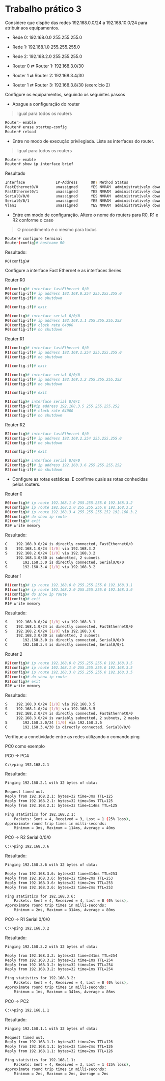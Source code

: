 # Trabalho prático 3

Considere que dispõe das redes 192.168.0.0/24 a 192.168.10.0/24 para atribuir aos equipamentos.

- Rede 0: 192.168.0.0 255.255.255.0

- Rede 1: 192.168.1.0 255.255.255.0

- Rede 2: 192.168.2.0 255.255.255.0

- Router 0 $\rightleftarrows$ Router 1: 192.168.3.0/30

- Router 1 $\rightleftarrows$ Router 2: 192.168.3.4/30

- Router 1 $\rightleftarrows$ Router 3: 192.168.3.8/30 (exercício 2)

Configure os equipamentos, seguindo os seguintes passos

- Apague a configuração do router

> Igual para todos os routers

```bash
Router> enable
Router# erase startup-config
Router# reload
```

- Entre no modo de execução privilegiada. Liste as interfaces do router.

> Igual para todos os routers

```bash
Router> enable
Router# show ip interface brief
```

Resultado

```bash
Interface              IP-Address      OK? Method Status                Protocol
FastEthernet0/0        unassigned      YES NVRAM  administratively down down
FastEthernet0/1        unassigned      YES NVRAM  administratively down down
Serial0/0/0            unassigned      YES NVRAM  administratively down down
Serial0/0/1            unassigned      YES NVRAM  administratively down down
Vlan1                  unassigned      YES NVRAM  administratively down down
```

- Entre em modo de configuração. Altere o nome do routers para R0, R1 e R2 conforme o caso

> O procedimento é o mesmo para todos

```bash
Router# configure terminal
Router(config)# hostname R0
```

Resultado:

```batch
R0(config)#
```

Configure a interface Fast Ethernet e as interfaces Series

Router R0

```bash
R0(config)# interface fastEthernet 0/0
R0(config-if)# ip address 192.168.0.254 255.255.255.0
R0(config-if)# no shutdown

R0(config-if)# exit

R0(config)# interface serial 0/0/0
R0(config-if)# ip address 192.168.3.1 255.255.255.252
R0(config-if)# clock rate 64000
R0(config-if)# no shutdown
```

Router R1

```bash
R1(config)# interface fastEthernet 0/0
R1(config-if)# ip address 192.168.1.254 255.255.255.0
R1(config-if)# no shutdown

R1(config-if)# exit

R1(config)# interface serial 0/0/0
R1(config-if)# ip address 192.168.3.2 255.255.255.252
R1(config-if)# no shutdown

R1(config-if)# exit

R1(config)# interface serial 0/0/1
R1(config-if)#ip address 192.168.3.5 255.255.255.252
R1(config-if)# clock rate 64000
R1(config-if)# no shutdown
```

Router R2

```bash
R2(config)# interface fastEthernet 0/0
R2(config-if)# ip address 192.168.2.254 255.255.255.0
R2(config-if)# no shutdown

R2(config-if)# exit

R2(config)# interface serial 0/0/0
R2(config-if)# ip address 192.168.3.6 255.255.255.252
R2(config-if)# no shutdown
```

- Configure as rotas estáticas. E confirme quais as rotas conhecidas pelos routers.

Router 0

```bash
R0(config)# ip route 192.168.1.0 255.255.255.0 192.168.3.2
R0(config)# ip route 192.168.2.0 255.255.255.0 192.168.3.2
R0(config)# ip route 192.168.3.4 255.255.255.252 192.168.3.2
R0(config)# do show ip route
R2(config)# exit
R2# write memory
```

Resultado:

```bash
C    192.168.0.0/24 is directly connected, FastEthernet0/0
S    192.168.1.0/24 [1/0] via 192.168.3.2
S    192.168.2.0/24 [1/0] via 192.168.3.2
     192.168.3.0/30 is subnetted, 2 subnets
C       192.168.3.0 is directly connected, Serial0/0/0
S       192.168.3.4 [1/0] via 192.168.3.2
```

Router 1

```bash
R1(config)# ip route 192.168.0.0 255.255.255.0 192.168.3.1
R1(config)# ip route 192.168.2.0 255.255.255.0 192.168.3.6
R1(config)# do show ip route
R1(config)# exit
R1# write memory
```

Resultado:

```bash
S    192.168.0.0/24 [1/0] via 192.168.3.1
C    192.168.1.0/24 is directly connected, FastEthernet0/0
S    192.168.2.0/24 [1/0] via 192.168.3.6
     192.168.3.0/30 is subnetted, 2 subnets
C       192.168.3.0 is directly connected, Serial0/0/0
C       192.168.3.4 is directly connected, Serial0/0/1
```

Router 2

```bash
R2(config)# ip route 192.168.0.0 255.255.255.0 192.168.3.5
R2(config)# ip route 192.168.1.0 255.255.255.0 192.168.3.5
R2(config)# ip route 192.168.3.0 255.255.255.0 192.168.3.5
R2(config)# do show ip route
R2(config)# exit
R2# write memory
```

Resultado:

```bash
S    192.168.0.0/24 [1/0] via 192.168.3.5
S    192.168.1.0/24 [1/0] via 192.168.3.5
C    192.168.2.0/24 is directly connected, FastEthernet0/0
     192.168.3.0/24 is variably subnetted, 2 subnets, 2 masks
S       192.168.3.0/24 [1/0] via 192.168.3.5
C       192.168.3.4/30 is directly connected, Serial0/0/0
```

Verifique a conetividade entre as redes utilizando o comando ping

PC0 como exemplo

PC0 $\to$ PC4

```bash
C:\>ping 192.168.2.1
```

Resultado:

```bash
Pinging 192.168.2.1 with 32 bytes of data:

Request timed out.
Reply from 192.168.2.1: bytes=32 time=3ms TTL=125
Reply from 192.168.2.1: bytes=32 time=3ms TTL=125
Reply from 192.168.2.1: bytes=32 time=114ms TTL=125

Ping statistics for 192.168.2.1:
    Packets: Sent = 4, Received = 3, Lost = 1 (25% loss),
Approximate round trip times in milli-seconds:
    Minimum = 3ms, Maximum = 114ms, Average = 40ms
```

PC0 $\to$ R2 Serial 0/0/0

```bash
C:\>ping 192.168.3.6
```

Resultado:

```bash
Pinging 192.168.3.6 with 32 bytes of data:

Reply from 192.168.3.6: bytes=32 time=314ms TTL=253
Reply from 192.168.3.6: bytes=32 time=2ms TTL=253
Reply from 192.168.3.6: bytes=32 time=2ms TTL=253
Reply from 192.168.3.6: bytes=32 time=2ms TTL=253

Ping statistics for 192.168.3.6:
    Packets: Sent = 4, Received = 4, Lost = 0 (0% loss),
Approximate round trip times in milli-seconds:
    Minimum = 2ms, Maximum = 314ms, Average = 80ms
```

PC0 $\to$ R1 Serial 0/0/0

```bash
C:\>ping 192.168.3.2
```

Resultado:

```bash
Pinging 192.168.3.2 with 32 bytes of data:

Reply from 192.168.3.2: bytes=32 time=341ms TTL=254
Reply from 192.168.3.2: bytes=32 time=1ms TTL=254
Reply from 192.168.3.2: bytes=32 time=1ms TTL=254
Reply from 192.168.3.2: bytes=32 time=1ms TTL=254

Ping statistics for 192.168.3.2:
    Packets: Sent = 4, Received = 4, Lost = 0 (0% loss),
Approximate round trip times in milli-seconds:
    Minimum = 1ms, Maximum = 341ms, Average = 86ms
```

PC0 $\to$ PC2

```bash
C:\>ping 192.168.1.1
```

Resultado:

```bash
Pinging 192.168.1.1 with 32 bytes of data:

Request timed out.
Reply from 192.168.1.1: bytes=32 time=2ms TTL=126
Reply from 192.168.1.1: bytes=32 time=2ms TTL=126
Reply from 192.168.1.1: bytes=32 time=2ms TTL=126

Ping statistics for 192.168.1.1:
    Packets: Sent = 4, Received = 3, Lost = 1 (25% loss),
Approximate round trip times in milli-seconds:
    Minimum = 2ms, Maximum = 2ms, Average = 2ms
```
